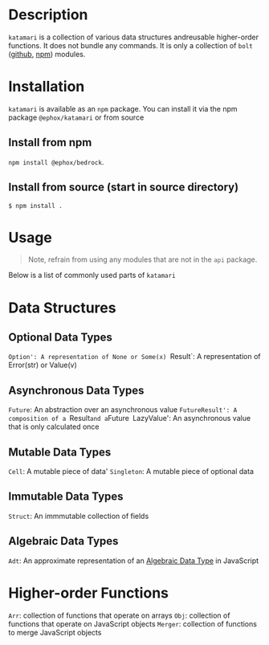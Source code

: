 # Description

`katamari` is a collection of various data structures andreusable higher-order functions. It does not bundle any commands. It is only a collection of `bolt` ([github](https://github.com/ephox/bolt), [npm](https://www.npmjs.com/package/@ephox/bolt)) modules.

# Installation

`katamari` is available as an `npm` package. You can install it via the npm package `@ephox/katamari` or from source

## Install from npm

`npm install @ephox/bedrock`.

## Install from source (start in source directory)

`$ npm install .`


# Usage

> Note, refrain from using any modules that are not in the `api` package.

Below is a list of commonly used parts of `katamari`

# Data Structures

## Optional Data Types

`Option': A representation of None or Some(x)
`Result`: A representation of Error(str) or Value(v)

## Asynchronous Data Types

`Future`: An abstraction over an asynchronous value
`FutureResult': A composition of a `Result` and a `Future`
`LazyValue': An asynchronous value that is only calculated once

## Mutable Data Types 

`Cell`: A mutable piece of data'
`Singleton`: A mutable piece of optional data

## Immutable Data Types

`Struct`: An immmutable collection of fields

## Algebraic Data Types

`Adt`: An approximate representation of an [Algebraic Data Type](https://en.wikipedia.org/wiki/Algebraic_data_type) in JavaScript

# Higher-order Functions

`Arr`: collection of functions that operate on arrays
`Obj`: collection of functions that operate on JavaScript objects
`Merger`: collection of functions to merge JavaScript objects

